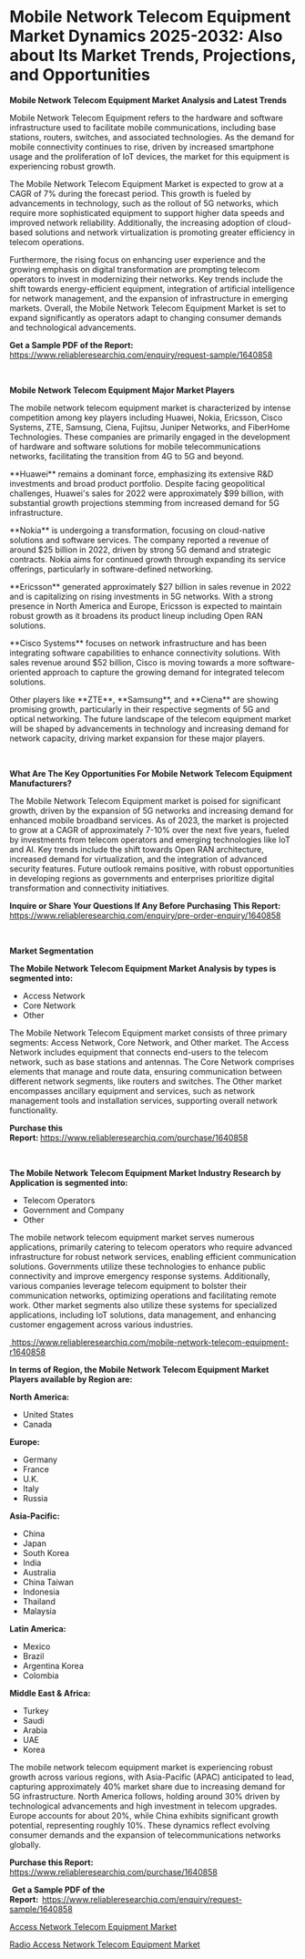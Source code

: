 <p><h1>Mobile Network Telecom Equipment Market Dynamics 2025-2032: Also about Its Market Trends, Projections, and Opportunities</h1></p><p><strong>Mobile Network Telecom Equipment Market Analysis and Latest Trends</strong></p>
<p><p>Mobile Network Telecom Equipment refers to the hardware and software infrastructure used to facilitate mobile communications, including base stations, routers, switches, and associated technologies. As the demand for mobile connectivity continues to rise, driven by increased smartphone usage and the proliferation of IoT devices, the market for this equipment is experiencing robust growth. </p><p>The Mobile Network Telecom Equipment Market is expected to grow at a CAGR of 7% during the forecast period. This growth is fueled by advancements in technology, such as the rollout of 5G networks, which require more sophisticated equipment to support higher data speeds and improved network reliability. Additionally, the increasing adoption of cloud-based solutions and network virtualization is promoting greater efficiency in telecom operations. </p><p>Furthermore, the rising focus on enhancing user experience and the growing emphasis on digital transformation are prompting telecom operators to invest in modernizing their networks. Key trends include the shift towards energy-efficient equipment, integration of artificial intelligence for network management, and the expansion of infrastructure in emerging markets. Overall, the Mobile Network Telecom Equipment Market is set to expand significantly as operators adapt to changing consumer demands and technological advancements.</p></p>
<p><strong>Get a Sample PDF of the Report:&nbsp;</strong> <a href="https://www.reliableresearchiq.com/enquiry/request-sample/1640858?utm_campaign=1906&utm_medium=2&utm_source=Github&utm_content=ia&utm_term=15022025&utm_id=mobile-network-telecom-equipment">https://www.reliableresearchiq.com/enquiry/request-sample/1640858</a></p>
<p>&nbsp;</p>
<p><strong>Mobile Network Telecom Equipment Major Market Players</strong></p>
<p><p>The mobile network telecom equipment market is characterized by intense competition among key players including Huawei, Nokia, Ericsson, Cisco Systems, ZTE, Samsung, Ciena, Fujitsu, Juniper Networks, and FiberHome Technologies. These companies are primarily engaged in the development of hardware and software solutions for mobile telecommunications networks, facilitating the transition from 4G to 5G and beyond.</p><p>**Huawei** remains a dominant force, emphasizing its extensive R&D investments and broad product portfolio. Despite facing geopolitical challenges, Huawei's sales for 2022 were approximately $99 billion, with substantial growth projections stemming from increased demand for 5G infrastructure.</p><p>**Nokia** is undergoing a transformation, focusing on cloud-native solutions and software services. The company reported a revenue of around $25 billion in 2022, driven by strong 5G demand and strategic contracts. Nokia aims for continued growth through expanding its service offerings, particularly in software-defined networking.</p><p>**Ericsson** generated approximately $27 billion in sales revenue in 2022 and is capitalizing on rising investments in 5G networks. With a strong presence in North America and Europe, Ericsson is expected to maintain robust growth as it broadens its product lineup including Open RAN solutions.</p><p>**Cisco Systems** focuses on network infrastructure and has been integrating software capabilities to enhance connectivity solutions. With sales revenue around $52 billion, Cisco is moving towards a more software-oriented approach to capture the growing demand for integrated telecom solutions.</p><p>Other players like **ZTE**, **Samsung**, and **Ciena** are showing promising growth, particularly in their respective segments of 5G and optical networking. The future landscape of the telecom equipment market will be shaped by advancements in technology and increasing demand for network capacity, driving market expansion for these major players.</p></p>
<p>&nbsp;</p>
<p><strong>What Are The Key Opportunities For Mobile Network Telecom Equipment Manufacturers?</strong></p>
<p><p>The Mobile Network Telecom Equipment market is poised for significant growth, driven by the expansion of 5G networks and increasing demand for enhanced mobile broadband services. As of 2023, the market is projected to grow at a CAGR of approximately 7-10% over the next five years, fueled by investments from telecom operators and emerging technologies like IoT and AI. Key trends include the shift towards Open RAN architecture, increased demand for virtualization, and the integration of advanced security features. Future outlook remains positive, with robust opportunities in developing regions as governments and enterprises prioritize digital transformation and connectivity initiatives.</p></p>
<p><strong>Inquire or Share Your Questions If Any Before Purchasing This Report:</strong> <a href="https://www.reliableresearchiq.com/enquiry/pre-order-enquiry/1640858?utm_campaign=1906&utm_medium=2&utm_source=Github&utm_content=ia&utm_term=15022025&utm_id=mobile-network-telecom-equipment">https://www.reliableresearchiq.com/enquiry/pre-order-enquiry/1640858</a></p>
<p>&nbsp;</p>
<p><strong>Market Segmentation</strong></p>
<p><strong>The Mobile Network Telecom Equipment Market Analysis by types is segmented into:</strong></p>
<p><ul><li>Access Network</li><li>Core Network</li><li>Other</li></ul></p>
<p><p>The Mobile Network Telecom Equipment market consists of three primary segments: Access Network, Core Network, and Other market. The Access Network includes equipment that connects end-users to the telecom network, such as base stations and antennas. The Core Network comprises elements that manage and route data, ensuring communication between different network segments, like routers and switches. The Other market encompasses ancillary equipment and services, such as network management tools and installation services, supporting overall network functionality.</p></p>
<p><strong>Purchase this Report:&nbsp;</strong><a href="https://www.reliableresearchiq.com/purchase/1640858?utm_campaign=1906&utm_medium=2&utm_source=Github&utm_content=ia&utm_term=15022025&utm_id=mobile-network-telecom-equipment">https://www.reliableresearchiq.com/purchase/1640858</a></p>
<p>&nbsp;</p>
<p><strong>The Mobile Network Telecom Equipment Market Industry Research by Application is segmented into:</strong></p>
<p><ul><li>Telecom Operators</li><li>Government and Company</li><li>Other</li></ul></p>
<p><p>The mobile network telecom equipment market serves numerous applications, primarily catering to telecom operators who require advanced infrastructure for robust network services, enabling efficient communication solutions. Governments utilize these technologies to enhance public connectivity and improve emergency response systems. Additionally, various companies leverage telecom equipment to bolster their communication networks, optimizing operations and facilitating remote work. Other market segments also utilize these systems for specialized applications, including IoT solutions, data management, and enhancing customer engagement across various industries.</p></p>
<p><a href="https://www.reliableresearchiq.com/mobile-network-telecom-equipment-r1640858?utm_campaign=1906&utm_medium=2&utm_source=Github&utm_content=ia&utm_term=15022025&utm_id=mobile-network-telecom-equipment">&nbsp;https://www.reliableresearchiq.com/mobile-network-telecom-equipment-r1640858</a></p>
<p><strong>In terms of Region, the Mobile Network Telecom Equipment Market Players available by Region are:</strong></p>
<p>
    <p> <strong> North America: </strong>
        <ul>
            <li>United States</li>
            <li>Canada</li>
        </ul>
        </p> 
    <p> <strong> Europe: </strong>
        <ul>
            <li>Germany</li>
            <li>France</li>
            <li>U.K.</li>
            <li>Italy</li>
            <li>Russia</li>
        </ul>
        </p> 
    <p> <strong> Asia-Pacific: </strong>
        <ul>
            <li>China</li>
            <li>Japan</li>
            <li>South Korea</li>
            <li>India</li>
            <li>Australia</li>
            <li>China Taiwan</li>
            <li>Indonesia</li>
            <li>Thailand</li>
            <li>Malaysia</li>
        </ul>
        </p> 
    <p> <strong> Latin America: </strong>
        <ul>
            <li>Mexico</li>
            <li>Brazil</li>
            <li>Argentina Korea</li>
            <li>Colombia</li>
        </ul>
        </p> 
    <p> <strong> Middle East & Africa: </strong>
        <ul>
            <li>Turkey</li>
            <li>Saudi</li>
            <li>Arabia</li>
            <li>UAE</li>
            <li>Korea</li>
        </ul>
    </p>
    </p>
<p><p>The mobile network telecom equipment market is experiencing robust growth across various regions, with Asia-Pacific (APAC) anticipated to lead, capturing approximately 40% market share due to increasing demand for 5G infrastructure. North America follows, holding around 30% driven by technological advancements and high investment in telecom upgrades. Europe accounts for about 20%, while China exhibits significant growth potential, representing roughly 10%. These dynamics reflect evolving consumer demands and the expansion of telecommunications networks globally.</p></p>
<p><strong>Purchase this Report: </strong><a href="https://www.reliableresearchiq.com/purchase/1640858?utm_campaign=1906&utm_medium=2&utm_source=Github&utm_content=ia&utm_term=15022025&utm_id=mobile-network-telecom-equipment">https://www.reliableresearchiq.com/purchase/1640858</a></p>
<p>&nbsp;<strong>Get a Sample PDF of the Report:&nbsp;&nbsp;</strong><a href="https://www.reliableresearchiq.com/enquiry/request-sample/1640858?utm_campaign=1906&utm_medium=2&utm_source=Github&utm_content=ia&utm_term=15022025&utm_id=mobile-network-telecom-equipment">https://www.reliableresearchiq.com/enquiry/request-sample/1640858</a></p>
<p><strong></strong></p>
<p><p><a href="https://github.com/tanckfelli84/Market-Research-Report-List-1/blob/main/access-network-telecom-equipment-market.md?utm_campaign=1906&utm_medium=2&utm_source=Github&utm_content=ia&utm_term=15022025&utm_id=mobile-network-telecom-equipment">Access Network Telecom Equipment Market</a></p><p><a href="https://github.com/wakerizaak8g/Market-Research-Report-List-1/blob/main/radio-access-network-telecom-equipment-market.md?utm_campaign=1906&utm_medium=2&utm_source=Github&utm_content=ia&utm_term=15022025&utm_id=mobile-network-telecom-equipment">Radio Access Network Telecom Equipment Market</a></p></p>